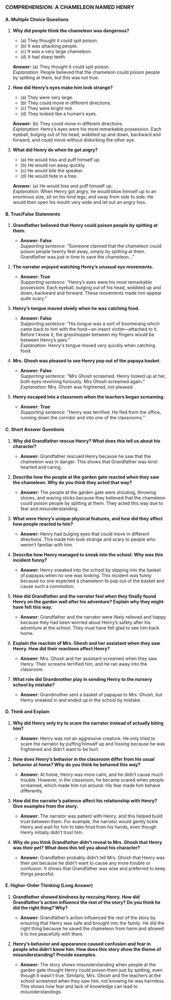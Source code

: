 ### **COMPREHENSION: A CHAMELEON NAMED HENRY**

#### A. Multiple Choice Questions

1. **Why did people think the chameleon was dangerous?**

   - (a) They thought it could spit poison.  
   - (b) It was attacking people.  
   - (c) It was a very large chameleon.  
   - (d) It had sharp teeth.  

   **Answer:** (a) They thought it could spit poison.  
   *Explanation:* People believed that the chameleon could poison people by spitting at them, but this was not true.
 
 2. **How did Henry’s eyes make him look strange?**

      - (a) They were very large.  
      - (b) They could move in different directions.  
      - (c) They were bright red.  
      - (d) They looked like a human’s eyes.  

      **Answer:** (b) They could move in different directions.  
      *Explanation:* Henry’s eyes were his most remarkable possession. Each eyeball, bulging out of his head, wobbled up and down, backward and forward, and could move without disturbing the other eye.
 
 3. **What did Henry do when he got angry?**

      - (a) He would hiss and puff himself up.  
      - (b) He would run away quickly.  
      - (c) He would bite the speaker.  
      - (d) He would hide in a tree.  

      **Answer:** (a) He would hiss and puff himself up.  
      *Explanation:* When Henry got angry, he would blow himself up to an enormous size, sit on his hind legs, and sway from side to side. He would then open his mouth very wide and let out an angry hiss.
 
#### B. True/False Statements

1. **Grandfather believed that Henry could poison people by spitting at them.**  
   - **Answer:** **False**  
     *Supporting sentence:* “Someone claimed that the chameleon could poison people twenty feet away, simply by spitting at them. Grandfather was just in time to save the chameleon…”

2. **The narrator enjoyed watching Henry’s unusual eye movements.**  
   - **Answer:** **True**  
     *Supporting sentence:* “Henry’s eyes were his most remarkable possession. Each eyeball, bulging out of his head, wobbled up and down, backward and forward. These movements made him appear quite scary.”

3. **Henry’s tongue moved slowly when he was catching food.**  
   - **Answer:** **False**  
     *Supporting sentence:* “His tongue was a sort of boomerang which came back to him with the food—an insect victim—attached to it. Before I knew it, the grasshopper between my fingers would be between Henry’s jaws.”  
     *Explanation:* Henry's tongue moved very quickly when catching food.

4. **Mrs. Ghosh was pleased to see Henry pop out of the papaya basket.**  
   - **Answer:** **False**  
     *Supporting sentence:* “Mrs Ghosh screamed. Henry looked up at her, both eyes revolving furiously. Mrs Ghosh screamed again.”  
     *Explanation:* Mrs. Ghosh was frightened, not pleased.

5. **Henry escaped into a classroom when the teachers began screaming.**  
   - **Answer:** **True**  
     *Supporting sentence:* “Henry was terrified. He fled from the office, running down the corridor and into one of the classrooms.”
 
#### C. Short Answer Questions

1. **Why did Grandfather rescue Henry? What does this tell us about his character?**  
   - **Answer:** Grandfather rescued Henry because he saw that the chameleon was in danger. This shows that Grandfather was kind-hearted and caring.

2. **Describe how the people at the garden gate reacted when they saw the chameleon. Why do you think they acted that way?**  
   - **Answer:** The people at the garden gate were shouting, throwing stones, and waving sticks because they believed that the chameleon could poison people by spitting at them. They acted this way due to fear and misunderstanding.

3. **What were Henry’s unique physical features, and how did they affect how people reacted to him?**  
   - **Answer:** Henry had bulging eyes that could move in different directions. This made him look strange and scary to people who weren’t familiar with him.

4. **Describe how Henry managed to sneak into the school. Why was this incident funny?**  
   - **Answer:** Henry sneaked into the school by slipping into the basket of papayas when no one was looking. This incident was funny because no one expected a chameleon to pop out of the basket and cause such a commotion.

5. **How did Grandfather and the narrator feel when they finally found Henry on the garden wall after his adventure? Explain why they might have felt this way.**  
   - **Answer:** Grandfather and the narrator were likely relieved and happy because they had been worried about Henry’s safety after his adventure at the school. They must have felt glad to see him back home.

6. **Explain the reaction of Mrs. Ghosh and her assistant when they saw Henry. How did their reactions affect Henry?**  
   - **Answer:** Mrs. Ghosh and her assistant screamed when they saw Henry. Their screams terrified him, and he ran away into the classroom.

7. **What role did Grandmother play in sending Henry to the nursery school by mistake?**  
   - **Answer:** Grandmother sent a basket of papayas to Mrs. Ghosh, but Henry sneaked in and ended up in the school by mistake.
 
#### D. Think and Explain

1. **Why did Henry only try to scare the narrator instead of actually biting him?**  
   - **Answer:** Henry was not an aggressive creature. He only tried to scare the narrator by puffing himself up and hissing because he was frightened and didn’t want to be hurt.

2. **How does Henry’s behavior in the classroom differ from his usual behavior at home? Why do you think he behaved this way?**  
   - **Answer:** At home, Henry was more calm, and he didn’t cause much trouble. However, in the classroom, he became scared when people screamed, which made him run around. His fear made him behave differently.

3. **How did the narrator’s patience affect his relationship with Henry? Give examples from the story.**  
   - **Answer:** The narrator was patient with Henry, and this helped build trust between them. For example, the narrator would gently tickle Henry and wait for him to take food from his hands, even though Henry initially didn’t trust him.

4. **Why do you think Grandfather didn’t reveal to Mrs. Ghosh that Henry was their pet? What does this tell you about his character?**  
   - **Answer:** Grandfather probably didn’t tell Mrs. Ghosh that Henry was their pet because he didn’t want to cause any more trouble or confusion. It shows that Grandfather was wise and preferred to keep things peaceful.
 
#### E. Higher-Order Thinking (Long Answer)

1. **Grandfather showed kindness by rescuing Henry. How did Grandfather’s action influence the rest of the story? Do you think he did the right thing? Why?**  
   - **Answer:** Grandfather’s action influenced the rest of the story by ensuring that Henry was safe and brought into the family. He did the right thing because he saved the chameleon from harm and allowed it to live peacefully with them.

2. **Henry’s behavior and appearance caused confusion and fear in people who didn’t know him. How does this story show the theme of misunderstanding? Provide examples.**  
   - **Answer:** The story shows misunderstanding when people at the garden gate thought Henry could poison them just by spitting, even though it wasn’t true. Similarly, Mrs. Ghosh and the teachers at the school screamed when they saw him, not knowing he was harmless. This shows how fear and lack of knowledge can lead to misunderstandings.
